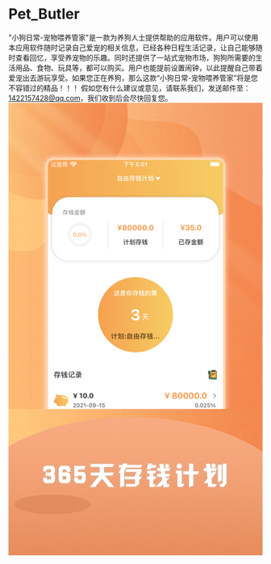 # Pet_Butler
"小狗日常-宠物喂养管家"是一款为养狗人士提供帮助的应用软件。用户可以使用本应用软件随时记录自己爱宠的相关信息，已经各种日程生活记录，让自己能够随时查看回忆，享受养宠物的乐趣。同时还提供了一站式宠物市场，狗狗所需要的生活用品、食物、玩具等，都可以购买。用户也能提前设置闹钟，以此提醒自己带着爱宠出去游玩享受。如果您正在养狗，那么这款“小狗日常-宠物喂养管家”将是您不容错过的精品！！！
假如您有什么建议或意见，请联系我们，发送邮件至：1422157428@qq.com，我们收到后会尽快回复您。
![Image text](https://github.com/qinfendezhou/365Days/blob/main/%E4%B8%8A%E6%9E%B6/1.png)
